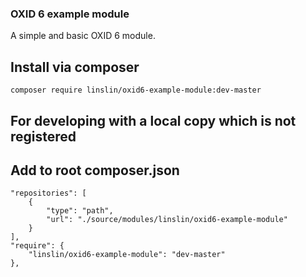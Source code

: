 ### OXID 6 example module
A simple and basic OXID 6 module. 

## Install via composer

`composer require linslin/oxid6-example-module:dev-master`

## For developing with a local copy which is not registered
## Add to root composer.json

    "repositories": [
        {
            "type": "path",
            "url": "./source/modules/linslin/oxid6-example-module"
        }
    ],
    "require": {
        "linslin/oxid6-example-module": "dev-master"
    },
